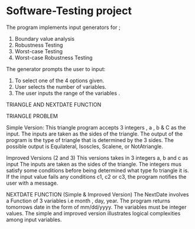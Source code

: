 # Software-Testing project
The program implements input generators for ;
1. Boundary value analysis
2. Robustness Testing
3. Worst-case Testing
4. Worst-case Robustness Testing

The generator prompts the user to  input:
1. To select one of the 4 options given.
2. User selects the number of  variables.
3. The user inputs the range of the variables .


TRIANGLE AND NEXTDATE FUNCTION

TRIANGLE PROBLEM

Simple Version:
This triangle program accepts 3 integers , a , b & C as the input. The inputs are
taken as the sides of the triangle.  The output of the program is the type of triangle
that is determined by the 3 sides. The possible output is Equilateral, Isoscles,
Scalene, or NotAtriangle.

Improved Versions (2 and 3)
This versions takes in 3 integers a, b and c as input The inputs are taken as the sides
of the triangle. The integers mus satisfy some conditions before being determined
what type fo triangle it is. If the input value fails any conditions c1, c2 or c3, 
the program notifies the user with a message.


NEXTDATE FUNCTION (Simple & Improved Version)
The NextDate involves a Function  of 3 variables i.e month , day, year. The program returns 
tomorrows date in the form of mm/dd/yyyy. The variables must be integer values.
The simple and improved version illustrates logical complexities among input variables.
